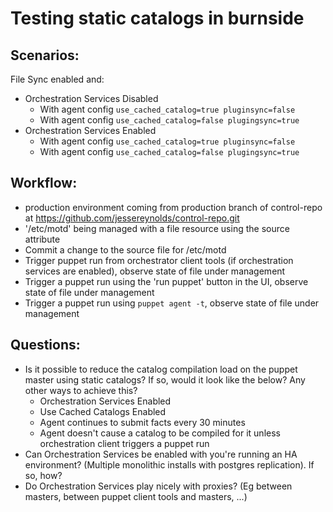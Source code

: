# Testing static catalogs in burnside

## Scenarios:

File Sync enabled and:

- Orchestration Services Disabled
  - With agent config `use_cached_catalog=true pluginsync=false`
  - With agent config `use_cached_catalog=false plugingsync=true`
- Orchestration Services Enabled
  - With agent config `use_cached_catalog=true pluginsync=false`
  - With agent config `use_cached_catalog=false plugingsync=true`

  
## Workflow:

- production environment coming from production branch of control-repo at https://github.com/jessereynolds/control-repo.git
- '/etc/motd' being managed with a file resource using the source attribute
- Commit a change to the source file for /etc/motd
- Trigger puppet run from orchestrator client tools (if orchestration services are enabled), observe state of file under management
- Trigger a puppet run using the 'run puppet' button in the UI, observe state of file under management
- Trigger a puppet run using `puppet agent -t`, observe state of file under management

## Questions:

- Is it possible to reduce the catalog compilation load on the puppet master using static catalogs? If so, would it look like the below? Any other ways to achieve this?
  - Orchestration Services Enabled
  - Use Cached Catalogs Enabled
  - Agent continues to submit facts every 30 minutes
  - Agent doesn't cause a catalog to be compiled for it unless orchestration client triggers a puppet run
- Can Orchestration Services be enabled with you're running an HA environment? (Multiple monolithic installs with postgres replication). If so, how?
- Do Orchestration Services play nicely with proxies? (Eg between masters, between puppet client tools and masters, ...) 


  
